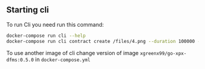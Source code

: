 ## Starting cli
To run Cli you need run this command:

```bash
docker-compose run cli --help
docker-compose run cli contract create /files/4.png --duration 100000 --replications 1 --verifications 1 --pdp APDP
```

To use another image of cli change version of image `xgreenx99/go-xpx-dfms:0.5.0` in `docker-compose.yml`
